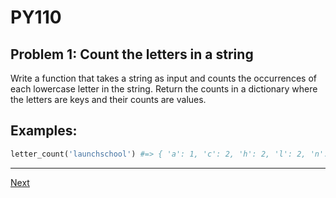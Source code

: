 # PY110
## Problem 1: Count the letters in a string

Write a function that takes a string as input and counts the occurrences of each
lowercase letter in the string. Return the counts in a dictionary where the
letters are keys and their counts are values.

## Examples:

```python
letter_count('launchschool') #=> { 'a': 1, 'c': 2, 'h': 2, 'l': 2, 'n':1, 'o': 2, 's':1, 'u': 1 }
```

---

[Next](02.md)
